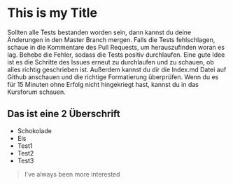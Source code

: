 # This is my Title
Sollten alle Tests bestanden worden sein, dann kannst du deine Änderungen in den Master Branch mergen. Falls die Tests fehlschlagen, schaue in die Kommentare des Pull Requests, um herauszufinden woran es lag. Behebe die Fehler, sodass die Tests positiv durchlaufen. Eine gute Idee ist es die Schritte des Issues erneut zu durchlaufen und zu schauen, ob alles richtig geschrieben ist. Außerdem kannst du dir die Index.md Datei auf Github anschauen und die richtige Formatierung überprüfen. Wenn du es für 15 Minuten ohne Erfolg nicht hingekriegt hast, kannst du in das Kursforum schauen.

## Das ist eine 2 Überschrift
* Schokolade
* Eis
* Test1
* Test2
* Test3

> I’ve always been more interested